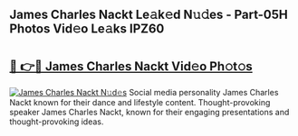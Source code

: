 ## James Charles Nackt Le𝚊k𝚎d N𝚞𝚍es - Part-05H Photos Vid𝚎o Le𝚊ks IPZ60

# <h2><a href="http://fb465x.evod.top/?m=James+Charles+Nackt">🔗 👉🔴 James Charles Nackt Vid𝚎o Ph𝚘t𝚘s</a></h2>

[![James Charles Nackt N𝚞d𝚎s](https://i.imgur.com/8V9OHl7.gif)](http://fb465x.evod.top/?m=James+Charles+Nackt)
Social media personality James Charles Nackt known for their dance and lifestyle content. Thought-provoking speaker James Charles Nackt, known for their engaging presentations and thought-provoking ideas. 
